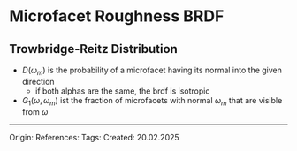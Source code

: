# Microfacet Roughness BRDF

## Trowbridge-Reitz  Distribution

- $D(\omega_m)$ is the probability of a microfacet having its normal into the given direction
	- if both alphas are the same, the brdf is isotropic
- $G_1(\omega, \omega_m)$ ist the fraction of microfacets with normal $\omega_m$ that are visible from $\omega$

---

Origin: 
References: 
Tags: 
Created: 20.02.2025

